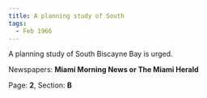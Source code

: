 ```yaml
---  
title: A planning study of South  
tags:  
  - Feb 1966  
---  
```

  
A planning study of South Biscayne Bay is urged.  
  
Newspapers: **Miami Morning News or The Miami Herald**  
  
Page: **2**, Section: **B** 

